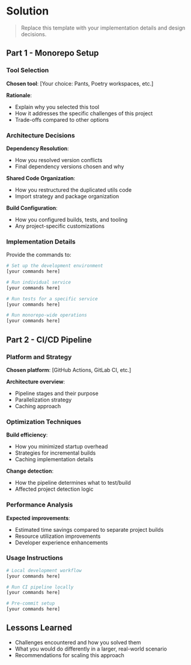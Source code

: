 # Solution

> Replace this template with your implementation details and design decisions.

## Part 1 - Monorepo Setup

### Tool Selection

**Chosen tool**: [Your choice: Pants, Poetry workspaces, etc.]

**Rationale**:
- Explain why you selected this tool
- How it addresses the specific challenges of this project
- Trade-offs compared to other options

### Architecture Decisions

**Dependency Resolution**:
- How you resolved version conflicts
- Final dependency versions chosen and why

**Shared Code Organization**:
- How you restructured the duplicated utils code
- Import strategy and package organization

**Build Configuration**:
- How you configured builds, tests, and tooling
- Any project-specific customizations

### Implementation Details

Provide the commands to:
```bash
# Set up the development environment
[your commands here]

# Run individual service
[your commands here]

# Run tests for a specific service
[your commands here]

# Run monorepo-wide operations
[your commands here]
```

## Part 2 - CI/CD Pipeline

### Platform and Strategy

**Chosen platform**: [GitHub Actions, GitLab CI, etc.]

**Architecture overview**:
- Pipeline stages and their purpose
- Parallelization strategy
- Caching approach

### Optimization Techniques

**Build efficiency**:
- How you minimized startup overhead
- Strategies for incremental builds
- Caching implementation details

**Change detection**:
- How the pipeline determines what to test/build
- Affected project detection logic

### Performance Analysis

**Expected improvements**:
- Estimated time savings compared to separate project builds
- Resource utilization improvements
- Developer experience enhancements

### Usage Instructions

```bash
# Local development workflow
[your commands here]

# Run CI pipeline locally
[your commands here]

# Pre-commit setup
[your commands here]
```

## Lessons Learned

- Challenges encountered and how you solved them
- What you would do differently in a larger, real-world scenario
- Recommendations for scaling this approach
